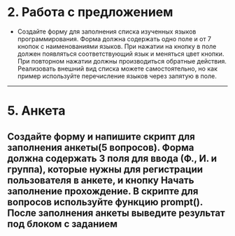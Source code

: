   # 2.	Работа с предложением
   - Создайте форму для заполнения списка изученных языков программирования. Форма должна содержать одно поле и от 7 кнопок с наименованиями языков. При нажатии на кнопку в поле должен появляться соответствующий язык и меняться цвет кнопки. При повторном нажатии должны производиться обратные действия. Реализовать внешний вид списка можете самостоятельно, но как пример используйте перечисление языков через запятую в поле.
  -----------------------------------------------------------------------------------------------------------------------
  # 5. Анкета
  Создайте форму и напишите скрипт для заполнения анкеты(5 вопросов). Форма должна содержать 3 поля для ввода (Ф., И. и группа), которые нужны для регистрации пользователя в анкете, и кнопку Начать заполнение прохождение. В скрипте для вопросов используйте функцию prompt(). После заполнения анкеты выведите результат под блоком с заданием
  -----------------------------------------------------------------------------------------------------------------------
